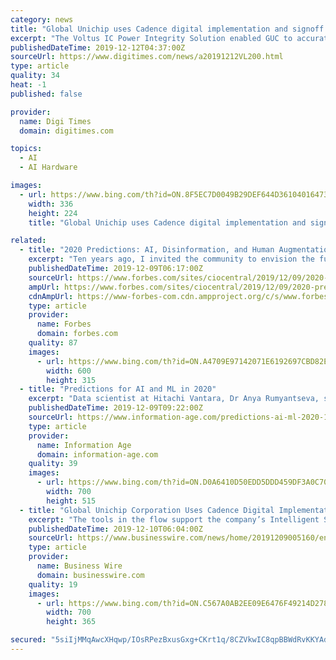 ```yaml
---
category: news
title: "Global Unichip uses Cadence digital implementation and signoff flow to deliver designs for AI, HPC applications"
excerpt: "The Voltus IC Power Integrity Solution enabled GUC to accurately analyze the top-level full-chip static/dynamic power, IR drop and electro-migration through ... particularly for emerging application areas like AI and HPC,\" said Louis Lin, senior vice president of Design Services at GUC. \"Through our deep collaboration with Cadence, we deployed ..."
publishedDateTime: 2019-12-12T04:37:00Z
sourceUrl: https://www.digitimes.com/news/a20191212VL200.html
type: article
quality: 34
heat: -1
published: false

provider:
  name: Digi Times
  domain: digitimes.com

topics:
  - AI
  - AI Hardware

images:
  - url: https://www.bing.com/th?id=ON.8F5EC7D0049B29DEF644D36104016473
    width: 336
    height: 224
    title: "Global Unichip uses Cadence digital implementation and signoff flow to deliver designs for AI, HPC applications"

related:
  - title: "2020 Predictions: AI, Disinformation, and Human Augmentation"
    excerpt: "Ten years ago, I invited the community to envision the future of Data, AI and Analytics (I called it then:“BI 2020”). From the Museum of Information in Paris, I asked: what could the world of AI, Data and Analytics look like by 2020?! Many predicted the advent of natural interfaces like search and voice for analysis. Conversational AI or ..."
    publishedDateTime: 2019-12-09T06:17:00Z
    sourceUrl: https://www.forbes.com/sites/ciocentral/2019/12/09/2020-predictions-ai-disinformation-and-human-augmentation/
    ampUrl: https://www.forbes.com/sites/ciocentral/2019/12/09/2020-predictions-ai-disinformation-and-human-augmentation/amp/
    cdnAmpUrl: https://www-forbes-com.cdn.ampproject.org/c/s/www.forbes.com/sites/ciocentral/2019/12/09/2020-predictions-ai-disinformation-and-human-augmentation/amp/
    type: article
    provider:
      name: Forbes
      domain: forbes.com
    quality: 87
    images:
      - url: https://www.bing.com/th?id=ON.A4709E97142071E6192697CBD82E1C87
        width: 600
        height: 315
  - title: "Predictions for AI and ML in 2020"
    excerpt: "Data scientist at Hitachi Vantara, Dr Anya Rumyantseva, said: “Artificial intelligence isn’t just something debated by techies or sci-fi writers anymore – it’s increasingly creeping into our collective cultural consciousness, but there’s a lot of emphasis on the negative. “While those big picture questions around ethics cannot and ..."
    publishedDateTime: 2019-12-09T09:22:00Z
    sourceUrl: https://www.information-age.com/predictions-ai-ml-2020-123486358/
    type: article
    provider:
      name: Information Age
      domain: information-age.com
    quality: 39
    images:
      - url: https://www.bing.com/th?id=ON.D0A6410D50EDD5DDD459DF3A0C70C7D7
        width: 700
        height: 515
  - title: "Global Unichip Corporation Uses Cadence Digital Implementation and Signoff Flow to Deliver Advanced-Node Designs for AI and HPC Applications"
    excerpt: "The tools in the flow support the company’s Intelligent System Design ™ strategy, enabling advanced-node system-on-chip (SoC) design excellence for AI and HPC applications. About Cadence Cadence enables electronic systems and semiconductor companies to create the innovative end products that are transforming the way people live, work and play."
    publishedDateTime: 2019-12-10T06:04:00Z
    sourceUrl: https://www.businesswire.com/news/home/20191209005160/en/Global-Unichip-Corporation-Cadence-Digital-Implementation-Signoff
    type: article
    provider:
      name: Business Wire
      domain: businesswire.com
    quality: 19
    images:
      - url: https://www.bing.com/th?id=ON.C567A0AB2EE09E6476F49214D278D4A2
        width: 700
        height: 365

secured: "5siIjMMqAwcXHqwp/IOsRPezBxusGxg+CKrt1q/8CZVkwIC8qpBBWdRvKKYAd2jlMUhFFli3xVaiY1WhPACeDP7qSGtKnr22+xNXIGAhWKap9nZt0VEujf0yBjQsbAQ6y7n8RnP/JiJj2OcRCmg8RC8jT9S79lRZgK5mHGqeD+UrrKPzmJt1Ezsw88Wi2Z4glDLYIbVRlrD6LXfv6clr6FtanYVdTWbnEQVU5dF6DagkhcQ7vTdvEqFVJDFjB8TmLfhlWGTsOBkx4Wq/0HZurw==;2Gv+ZTszrA2oOLKkx7ND3A=="
---
```


